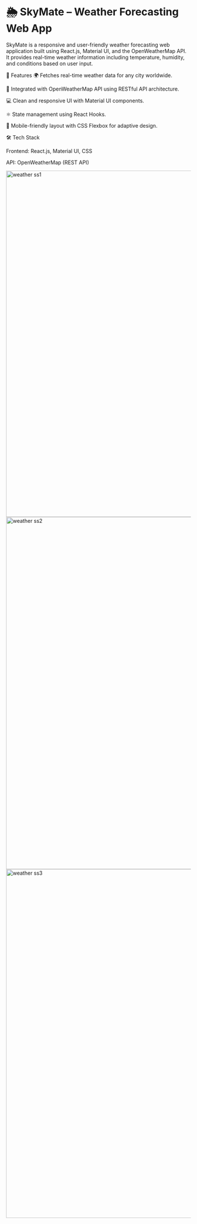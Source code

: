 <h1> 🌦️ SkyMate – Weather Forecasting Web App </h1>
SkyMate is a responsive and user-friendly weather forecasting web application built using React.js, Material UI, and the OpenWeatherMap API. It provides real-time weather information including temperature, humidity, and conditions based on user input.

🔧 Features
🌍 Fetches real-time weather data for any city worldwide.

📡 Integrated with OpenWeatherMap API using RESTful API architecture.

💻 Clean and responsive UI with Material UI components.

⚛️ State management using React Hooks.

📱 Mobile-friendly layout with CSS Flexbox for adaptive design.

🛠️ Tech Stack

Frontend: React.js, Material UI, CSS

API: OpenWeatherMap (REST API)

<img width="1903" height="942" alt="weather ss1" src="https://github.com/user-attachments/assets/515b8bf3-f65a-4292-b507-6eb38a242311" />




<img width="1898" height="958" alt="weather ss2" src="https://github.com/user-attachments/assets/8004cb0f-4fa5-4c45-9f6e-df9f0da67340" />


<img width="1899" height="949" alt="weather ss3" src="https://github.com/user-attachments/assets/bdb9e3f9-b0bb-4457-82d2-3cd4128475de" />


